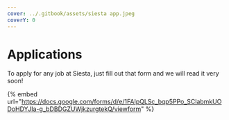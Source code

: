 ```yaml
---
cover: ../.gitbook/assets/siesta app.jpeg
coverY: 0
---
```


# Applications

To apply for any job at Siesta, just fill out that form and we will read it very soon!

{% embed url="https://docs.google.com/forms/d/e/1FAIpQLSc_bqp5PPo_SClabmkUODoHDYJIa-g_bDBDGZUWjkzurgtekQ/viewform" %}
